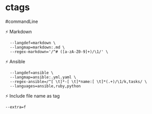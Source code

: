 # ctags

#commandLine

⚡ Markdown

```
  --langdef=markdown \
  --langmap=markdown:.md \
  --regex-markdown='/^# ([a-zA-Z0-9]+)/\1/' \
```

⚡ Ansible

```
  --langdef=ansible \
  --langmap=ansible:.yml.yaml \
  --regex-ansible=/^[ \t]*-[ \t]*name:[ \t]*(.+)/\1/k,tasks/ \
  --languages=ansible,ruby,python
```

⚡ Include file name as tag

```
--extra=f
```